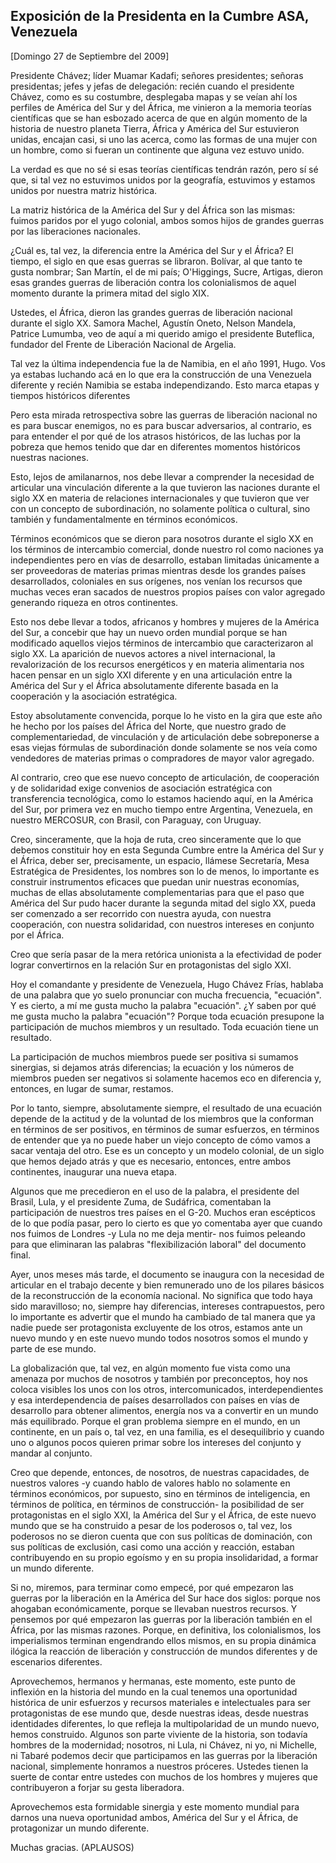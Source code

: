 Exposición de la Presidenta en la Cumbre ASA, Venezuela
-------------------------------------------------------

[Domingo 27 de Septiembre del 2009]

Presidente Chávez; líder Muamar Kadafi; señores presidentes; señoras
presidentas; jefes y jefas de delegación: recién cuando el presidente
Chávez, como es su costumbre, desplegaba mapas y se veían ahí los
perfiles de América del Sur y del África, me vinieron a la memoria
teorías científicas que se han esbozado acerca de que en algún momento
de la historia de nuestro planeta Tierra, África y América del Sur
estuvieron unidas, encajan casi, si uno las acerca, como las formas de
una mujer con un hombre, como si fueran un continente que alguna vez
estuvo unido.

La verdad es que no sé si esas teorías científicas tendrán razón, pero
sí sé que, si tal vez no estuvimos unidos por la geografía, estuvimos y
estamos unidos por nuestra matriz histórica.

La matriz histórica de la América del Sur y del África son las mismas:
fuimos paridos por el yugo colonial, ambos somos hijos de grandes
guerras por las liberaciones nacionales.

¿Cuál es, tal vez, la diferencia entre la América del Sur y el África?
El tiempo, el siglo en que esas guerras se libraron. Bolívar, al que
tanto te gusta nombrar; San Martín, el de mi país; O'Higgings, Sucre,
Artigas, dieron esas grandes guerras de liberación contra los
colonialismos de aquel momento durante la primera mitad del siglo XIX.

Ustedes, el África, dieron las grandes guerras de liberación nacional
durante el siglo XX. Samora Machel, Agustín Oneto, Nelson Mandela,
Patrice Lumumba, veo de aquí a mi querido amigo el presidente Buteflica,
fundador del Frente de Liberación Nacional de Argelia.

Tal vez la última independencia fue la de Namibia, en el año 1991, Hugo.
Vos ya estabas luchando acá en lo que era la construcción de una
Venezuela diferente y recién Namibia se estaba independizando. Esto
marca etapas y tiempos históricos diferentes

Pero esta mirada retrospectiva sobre las guerras de liberación nacional
no es para buscar enemigos, no es para buscar adversarios, al contrario,
es para entender el por qué de los atrasos históricos, de las luchas por
la pobreza que hemos tenido que dar en diferentes momentos históricos
nuestras naciones.

Esto, lejos de amilanarnos, nos debe llevar a comprender la necesidad de
articular una vinculación diferente a la que tuvieron las naciones
durante el siglo XX en materia de relaciones internacionales y que
tuvieron que ver con un concepto de subordinación, no solamente política
o cultural, sino también y fundamentalmente en términos económicos.

Términos económicos que se dieron para nosotros durante el siglo XX en
los términos de intercambio comercial, donde nuestro rol como naciones
ya independientes pero en vías de desarrollo, estaban limitadas
únicamente a ser proveedoras de materias primas mientras desde los
grandes países desarrollados, coloniales en sus orígenes, nos venían los
recursos que muchas veces eran sacados de nuestros propios países con
valor agregado generando riqueza en otros continentes.

Esto nos debe llevar a todos, africanos y hombres y mujeres de la
América del Sur, a concebir que hay un nuevo orden mundial porque se han
modificado aquellos viejos términos de intercambio que caracterizaron al
siglo XX. La aparición de nuevos actores a nivel internacional, la
revalorización de los recursos energéticos y en materia alimentaria nos
hacen pensar en un siglo XXI diferente y en una articulación entre la
América del Sur y el África absolutamente diferente basada en la
cooperación y la asociación estratégica.

Estoy absolutamente convencida, porque lo he visto en la gira que este
año he hecho por los países del África del Norte, que nuestro grado de
complementariedad, de vinculación y de articulación debe sobreponerse a
esas viejas fórmulas de subordinación donde solamente se nos veía como
vendedores de materias primas o compradores de mayor valor agregado.

Al contrario, creo que ese nuevo concepto de articulación, de
cooperación y de solidaridad exige convenios de asociación estratégica
con transferencia tecnológica, como lo estamos haciendo aquí, en la
América del Sur, por primera vez en mucho tiempo entre Argentina,
Venezuela, en nuestro MERCOSUR, con Brasil, con Paraguay, con Uruguay.

Creo, sinceramente, que la hoja de ruta, creo sinceramente que lo que
debemos constituir hoy en esta Segunda Cumbre entre la América del Sur y
el África, deber ser, precisamente, un espacio, llámese Secretaría, Mesa
Estratégica de Presidentes, los nombres son lo de menos, lo importante
es construir instrumentos eficaces que puedan unir nuestras economías,
muchas de ellas absolutamente complementarias para que el paso que
América del Sur pudo hacer durante la segunda mitad del siglo XX, pueda
ser comenzado a ser recorrido con nuestra ayuda, con nuestra
cooperación, con nuestra solidaridad, con nuestros intereses en conjunto
por el África.

Creo que sería pasar de la mera retórica unionista a la efectividad de
poder lograr convertirnos en la relación Sur en protagonistas del siglo
XXI.

Hoy el comandante y presidente de Venezuela, Hugo Chávez Frías, hablaba
de una palabra que yo suelo pronunciar con mucha frecuencia, "ecuación".
Y es cierto, a mí me gusta mucho la palabra "ecuación". ¿Y saben por qué
me gusta mucho la palabra "ecuación"? Porque toda ecuación presupone la
participación de muchos miembros y un resultado. Toda ecuación tiene un
resultado.

La participación de muchos miembros puede ser positiva si sumamos
sinergias, si dejamos atrás diferencias; la ecuación y los números de
miembros pueden ser negativos si solamente hacemos eco en diferencia y,
entonces, en lugar de sumar, restamos.

Por lo tanto, siempre, absolutamente siempre, el resultado de una
ecuación depende de la actitud y de la voluntad de los miembros que la
conforman en términos de ser positivos, en términos de sumar esfuerzos,
en términos de entender que ya no puede haber un viejo concepto de cómo
vamos a sacar ventaja del otro. Ese es un concepto y un modelo colonial,
de un siglo que hemos dejado atrás y que es necesario, entonces, entre
ambos continentes, inaugurar una nueva etapa.

Algunos que me precedieron en el uso de la palabra, el presidente del
Brasil, Lula, y el presidente Zuma, de Sudáfrica, comentaban la
participación de nuestros tres países en el G-20. Muchos eran escépticos
de lo que podía pasar, pero lo cierto es que yo comentaba ayer que
cuando nos fuimos de Londres -y Lula no me deja mentir- nos fuimos
peleando para que eliminaran las palabras "flexibilización laboral" del
documento final.

Ayer, unos meses más tarde, el documento se inaugura con la necesidad de
articular en el trabajo decente y bien remunerado uno de los pilares
básicos de la reconstrucción de la economía nacional. No significa que
todo haya sido maravilloso; no, siempre hay diferencias, intereses
contrapuestos, pero lo importante es advertir que el mundo ha cambiado
de tal manera que ya nadie puede ser protagonista excluyente de los
otros, estamos ante un nuevo mundo y en este nuevo mundo todos nosotros
somos el mundo y parte de ese mundo.

La globalización que, tal vez, en algún momento fue vista como una
amenaza por muchos de nosotros y también por preconceptos, hoy nos
coloca visibles los unos con los otros, intercomunicados,
interdependientes y esa interdependencia de países desarrollados con
países en vías de desarrollo para obtener alimentos, energía nos va a
convertir en un mundo más equilibrado. Porque el gran problema siempre
en el mundo, en un continente, en un país o, tal vez, en una familia, es
el desequilibrio y cuando uno o algunos pocos quieren primar sobre los
intereses del conjunto y mandar al conjunto.

Creo que depende, entonces, de nosotros, de nuestras capacidades, de
nuestros valores -y cuando hablo de valores hablo no solamente en
términos económicos, por supuesto, sino en términos de inteligencia, en
términos de política, en términos de construcción- la posibilidad de ser
protagonistas en el siglo XXI, la América del Sur y el África, de este
nuevo mundo que se ha construido a pesar de los poderosos o, tal vez,
los poderosos no se dieron cuenta que con sus políticas de dominación,
con sus políticas de exclusión, casi como una acción y reacción, estaban
contribuyendo en su propio egoísmo y en su propia insolidaridad, a
formar un mundo diferente.

Si no, miremos, para terminar como empecé, por qué empezaron las guerras
por la liberación en la América del Sur hace dos siglos: porque nos
ahogaban económicamente, porque se llevaban nuestros recursos. Y
pensemos por qué empezaron las guerras por la liberación también en el
África, por las mismas razones. Porque, en definitiva, los
colonialismos, los imperialismos terminan engendrando ellos mismos, en
su propia dinámica ilógica la reacción de liberación y construcción de
mundos diferentes y de escenarios diferentes.

Aprovechemos, hermanos y hermanas, este momento, este punto de inflexión
en la historia del mundo en la cual tenemos una oportunidad histórica de
unir esfuerzos y recursos materiales e intelectuales para ser
protagonistas de ese mundo que, desde nuestras ideas, desde nuestras
identidades diferentes, lo que refleja la multipolaridad de un mundo
nuevo, hemos construido. Algunos son parte viviente de la historia, son
todavía hombres de la modernidad; nosotros, ni Lula, ni Chávez, ni yo,
ni Michelle, ni Tabaré podemos decir que participamos en las guerras por
la liberación nacional, simplemente honramos a nuestros próceres.
Ustedes tienen la suerte de contar entre ustedes con muchos de los
hombres y mujeres que contribuyeron a forjar su gesta liberadora.

Aprovechemos esta formidable sinergia y este momento mundial para darnos
una nueva oportunidad ambos, América del Sur y el África, de
protagonizar un mundo diferente.

Muchas gracias. (APLAUSOS)
